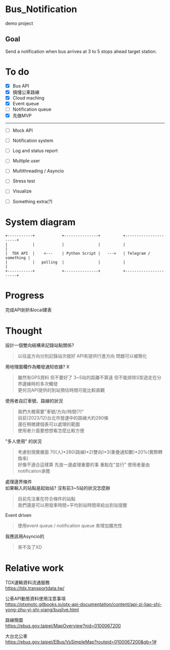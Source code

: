 # Bus_Notification
demo project  

## Goal
Send a notification when bus arrives at 3 to 5 stops ahead target station.

# To do

- [x]  Bus API
- [x]  搞懂公車路線
- [x]  Cloud maching
- [x]  Event queue
- [ ]  Notification queue
- [x]  先做MVP
---
- [ ]  Mock API
- [ ]  Notification system
- [ ]  Log and status report
- [ ]  Multiple user
- [ ]  Multithreading / Asyncio 
- [ ]  Stress test
- [ ]  Visualize
- [ ]  Something extra(?)


# System diagram
```
+-----------+            +---------------+          +----------------------+
|           |            |               |          |                      |
|  TDX API  |    <---    | Python Script |   --->   | Telegram / something |
|           |   polling  |               |          |                      |
+-----------+            +---------------+          +----------------------+

```
# Progress

完成API剖析&local建表


# Thought
設計一個雙向結構來記錄站點關係?

> 以往返方向分別記錄站次就好 API有提供行進方向 問題可以被簡化  

用地理圍欄作為觸發通知依據? X

> 雖然有GPS資料 但不要好了 3~5站的距離不算遠 但不能排除S型遊走在分界邊緣時的多次觸發  
更何況API提供的到站預估時間可能比較直觀  

使用者自訂車號、路線的狀況

> 我們大概需要"車號/方向/時間(?)"  
目前(2023/12)台北市營運中的路線大約280條  
還在稍微建個表可以處理的範圍  
使用者介面要想想看怎麼比較方便  

 "多人使用" 的狀況

> 考慮到現實層面 70(人)*280(路線)*2(雙向)*3(重疊通知數)*20%(實際轉換率)  
好像不適合這樣算 先放一邊處理重要的事
重點在"並行" 使用者量由notification承擔

處理邊界條件  
如果輸入的站點是起始站? 沒有前3~5站的狀況怎麼辦

> 目前先注重在符合條件的站點  
我們還是可以用發車時間+平均到站時間來給出到站提醒

Event driven  
> 使用event queue / notification queue 來增加擴充性

我應該用Asyncio的  
> 來不及了XD




# Relative work
TDX運輸資料流通服務  
https://tdx.transportdata.tw/  

公車API動態資料使用注意事項  
https://ptxmotc.gitbooks.io/ptx-api-documentation/content/api-zi-liao-shi-yong-zhu-yi-shi-xiang/buslive.html  

路線簡圖  
https://ebus.gov.taipei/MapOverview?nid=0100067200

大台北公車  
https://ebus.gov.taipei/EBus/VsSimpleMap?routeid=0100067200&gb=1#
